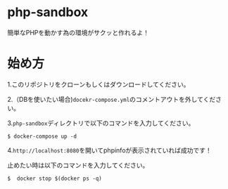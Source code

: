 # php-sandbox
簡単なPHPを動かす為の環境がサクッと作れるよ！


# 始め方
1.このリポジトリをクローンもしくはダウンロードしてください。

2.（DBを使いたい場合)`docekr-compose.yml`のコメントアウトを外してください。

3.`php-sandbox`ディレクトリで以下のコマンドを入力してください。
  ```
$ docker-compose up -d
  ```
  
4.`http://localhost:8080`を開いてphpinfoが表示されていれば成功です！

止めたい時は以下のコマンドを入力してください。
```
$  docker stop $(docker ps -q) 
```
